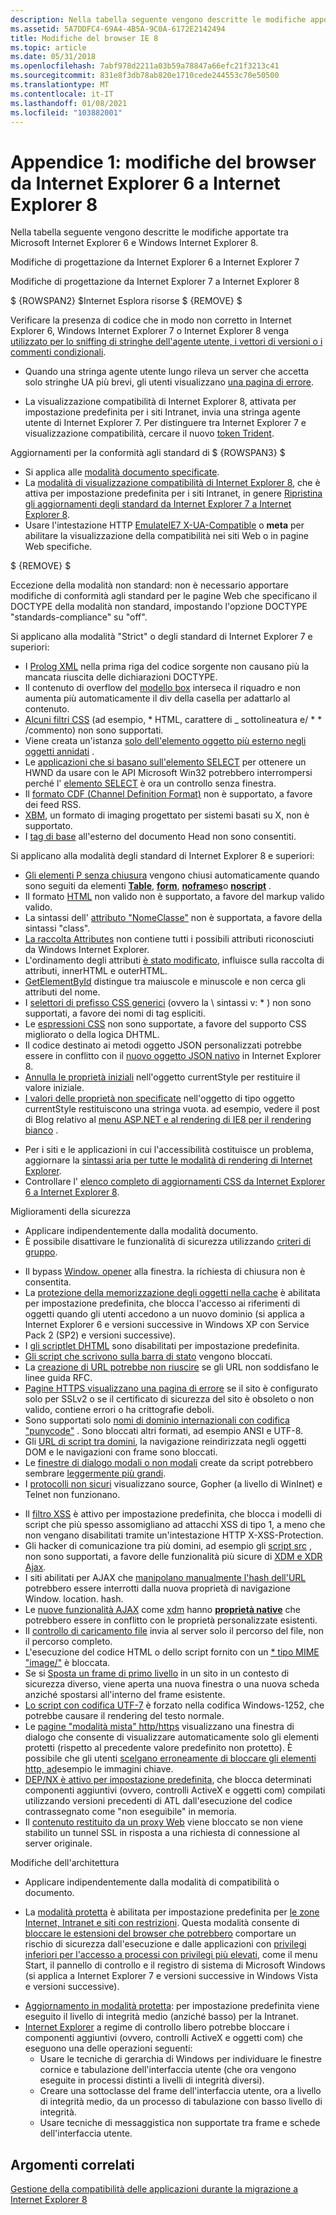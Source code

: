 ```yaml
---
description: Nella tabella seguente vengono descritte le modifiche apportate tra Microsoft Internet Explorer 6 e Windows Internet Explorer 8.
ms.assetid: 5A7DDFC4-69A4-4B5A-9C0A-6172E2142494
title: Modifiche del browser IE 8
ms.topic: article
ms.date: 05/31/2018
ms.openlocfilehash: 7abf978d2211a03b59a78847a66efc21f3213c41
ms.sourcegitcommit: 831e8f3db78ab820e1710cede244553c70e50500
ms.translationtype: MT
ms.contentlocale: it-IT
ms.lasthandoff: 01/08/2021
ms.locfileid: "103882001"
---
```

# <a name="appendix-1-internet-explorer-6-to-internet-explorer-8-browser-changes"></a>Appendice 1: modifiche del browser da Internet Explorer 6 a Internet Explorer 8

Nella tabella seguente vengono descritte le modifiche apportate tra Microsoft Internet Explorer 6 e Windows Internet Explorer 8.



Modifiche di progettazione da Internet Explorer 6 a Internet Explorer 7

Modifiche di progettazione da Internet Explorer 7 a Internet Explorer 8

$ {ROWSPAN2} $Internet Esplora risorse $ {REMOVE} $  

Verificare la presenza di codice che in modo non corretto in Internet Explorer 6, Windows Internet Explorer 7 o Internet Explorer 8 venga [utilizzato per lo sniffing di stringhe dell'agente utente, i vettori di versioni o i commenti condizionali](/previous-versions/windows/internet-explorer/ie-developer/compatibility/ms537503(v=vs.85)).

-   Quando una stringa agente utente lungo rileva un server che accetta solo stringhe UA più brevi, gli utenti visualizzano [una pagina di errore](https://www.enhanceie.com/ua.aspx).

<!-- -->

-   La visualizzazione compatibilità di Internet Explorer 8, attivata per impostazione predefinita per i siti Intranet, invia una stringa agente utente di Internet Explorer 7. Per distinguere tra Internet Explorer 7 e visualizzazione compatibilità, cercare il nuovo [token Trident](/archive/blogs/ie/).

Aggiornamenti per la conformità agli standard di $ {ROWSPAN3} $

-   Si applica alle [modalità documento specificate](/previous-versions/windows/internet-explorer/ie-developer/compatibility/cc288325(v=vs.85)).
-   La [modalità di visualizzazione compatibilità di Internet Explorer 8](/archive/blogs/ie/), che è attiva per impostazione predefinita per i siti Intranet, in genere [Ripristina gli aggiornamenti degli standard da Internet Explorer 7 a Internet Explorer 8](/archive/blogs/ie/site-compatibility-and-ie8).
-   Usare l'intestazione HTTP [EmulateIE7 X-UA-Compatible](https://msdn.microsoft.com/library/Cc843977(v=VS.85).aspx) o **meta** per abilitare la visualizzazione della compatibilità nei siti Web o in pagine Web specifiche.

$ {REMOVE} $  

Eccezione della modalità non standard: non è necessario apportare modifiche di conformità agli standard per le pagine Web che specificano il DOCTYPE della modalità non standard, impostando l'opzione DOCTYPE "standards-compliance" su "off".

Si applicano alla modalità "Strict" o degli standard di Internet Explorer 7 e superiori:

-   I [Prolog XML](/previous-versions/windows/internet-explorer/ie-developer/) nella prima riga del codice sorgente non causano più la mancata riuscita delle dichiarazioni DOCTYPE.
-   Il contenuto di overflow del [modello box](/previous-versions/windows/internet-explorer/ie-developer/) interseca il riquadro e non aumenta più automaticamente il div della casella per adattarlo al contenuto.
-   [Alcuni filtri CSS](/previous-versions/windows/internet-explorer/ie-developer/) (ad esempio, \* HTML, carattere di \_ sottolineatura e/ \* \* /commento) non sono supportati.
-   Viene creata un'istanza [solo dell'elemento oggetto più esterno negli oggetti annidati](/previous-versions/windows/internet-explorer/ie-developer/) .
-   Le [applicazioni che si basano sull'elemento SELECT](/previous-versions/windows/internet-explorer/ie-developer/) per ottenere un HWND da usare con le API Microsoft Win32 potrebbero interrompersi perché l' [elemento SELECT](/archive/blogs/ie/) è ora un controllo senza finestra.
-   Il [formato CDF (Channel Definition Format)](/previous-versions/aa740486(v=msdn.10)) non è supportato, a favore dei feed RSS.
-   [XBM](/previous-versions/aa740486(v=msdn.10)), un formato di imaging progettato per sistemi basati su X, non è supportato.
-   I [tag di base](/previous-versions/aa740486(v=msdn.10)) all'esterno del documento Head non sono consentiti.

Si applicano alla modalità degli standard di Internet Explorer 8 e superiori:

-   [Gli elementi P senza chiusura](https://msdn.microsoft.com/library/Cc843977(v=VS.85).aspx) vengono chiusi automaticamente quando sono seguiti da elementi [**Table**](https://msdn.microsoft.com/library/ms535901(v=VS.85).aspx), [**form**](https://msdn.microsoft.com/library/ms535249(v=VS.85).aspx), [**noframes**](https://msdn.microsoft.com/library/ms535857(v=VS.85).aspx)o [**noscript**](https://msdn.microsoft.com/library/ms535858(v=VS.85).aspx) .
-   Il formato [HTML](/archive/blogs/ie/site-compatibility-and-ie8) non valido non è supportato, a favore del markup valido valido.
-   La sintassi dell' [attributo "NomeClasse"](/archive/blogs/ie/site-compatibility-and-ie8) non è supportata, a favore della sintassi "class".
-   [La raccolta Attributes](/archive/blogs/ie/site-compatibility-and-ie8) non contiene tutti i possibili attributi riconosciuti da Windows Internet Explorer.
-   L'ordinamento degli attributi [è stato modificato](/archive/blogs/ie/site-compatibility-and-ie8), influisce sulla raccolta di attributi, innerHTML e outerHTML.
-   [GetElementById](/archive/blogs/ie/site-compatibility-and-ie8) distingue tra maiuscole e minuscole e non cerca gli attributi del nome.
-   I [selettori di prefisso CSS generici](/archive/blogs/ie/site-compatibility-and-ie8) (ovvero la \\ sintassi v: \* ) non sono supportati, a favore dei nomi di tag espliciti.
-   Le [espressioni CSS](/archive/blogs/ie/site-compatibility-and-ie8) non sono supportate, a favore del supporto CSS migliorato o della logica DHTML.
-   Il codice destinato ai metodi oggetto JSON personalizzati potrebbe essere in conflitto con il [nuovo oggetto JSON nativo](/archive/blogs/ie/site-compatibility-and-ie8) in Internet Explorer 8.
-   [Annulla le proprietà iniziali](/archive/blogs/ie/site-compatibility-and-ie8) nell'oggetto currentStyle per restituire il valore iniziale.
-   [I valori delle proprietà non specificate](/archive/blogs/ie/site-compatibility-and-ie8) nell'oggetto di tipo oggetto currentStyle restituiscono una stringa vuota. ad esempio, vedere il post di Blog relativo al [menu ASP.NET e al rendering di IE8 per il rendering bianco](/archive/blogs/giorgio/) .

<!-- -->

-   Per i siti e le applicazioni in cui l'accessibilità costituisce un problema, aggiornare la [sintassi aria per tutte le modalità di rendering di Internet Explorer](/archive/blogs/ie/).
-   Controllare l' [elenco completo di aggiornamenti CSS da Internet Explorer 6 a Internet Explorer 8](https://msdn.microsoft.com/library/Cc843977(v=VS.85).aspx).

Miglioramenti della sicurezza

-   Applicare indipendentemente dalla modalità documento.
-   È possibile disattivare le funzionalità di sicurezza utilizzando [criteri di gruppo](https://www.microsoft.com/p/group-policy/9wzdncrfjtm4?activetab=pivot:overviewtab).

<!-- -->

-   Il bypass [Window. opener](/previous-versions/aa740486(v=msdn.10)) alla finestra. la richiesta di chiusura non è consentita.
-   La [protezione della memorizzazione degli oggetti nella cache](/previous-versions/windows/internet-explorer/ie-developer/) è abilitata per impostazione predefinita, che blocca l'accesso ai riferimenti di oggetti quando gli utenti accedono a un nuovo dominio (si applica a Internet Explorer 6 e versioni successive in Windows XP con Service Pack 2 (SP2) e versioni successive).
-   I [gli scriptlet DHTML](/previous-versions/windows/internet-explorer/ie-developer/) sono disabilitati per impostazione predefinita.
-   [Gli script che scrivono sulla barra di stato](/previous-versions/windows/internet-explorer/ie-developer/) vengono bloccati.
-   La [creazione di URL potrebbe non riuscire](/previous-versions/windows/internet-explorer/ie-developer/) se gli URL non soddisfano le linee guida RFC.
-   [Pagine HTTPS visualizzano una pagina di errore](/previous-versions/windows/internet-explorer/ie-developer/) se il sito è configurato solo per SSLv2 o se il certificato di sicurezza del sito è obsoleto o non valido, contiene errori o ha crittografie deboli.
-   Sono supportati solo [nomi di dominio internazionali con codifica "punycode"](/previous-versions/windows/internet-explorer/ie-developer/) . Sono bloccati altri formati, ad esempio ANSI e UTF-8.
-   Gli [URL di script tra domini](/previous-versions/windows/internet-explorer/ie-developer/), la navigazione reindirizzata negli oggetti DOM e le navigazioni con frame sono bloccati.
-   Le [finestre di dialogo modali o non modali](/previous-versions/aa740486(v=msdn.10)) create da script potrebbero sembrare [leggermente più grandi](/archive/blogs/ie/).
-   I [protocolli non sicuri](/previous-versions/aa740486(v=msdn.10)) visualizzano source, Gopher (a livello di WinInet) e Telnet non funzionano.

<!-- -->

-   Il [filtro XSS](/archive/blogs/ie/) è attivo per impostazione predefinita, che blocca i modelli di script che più spesso assomigliano ad attacchi XSS di tipo 1, a meno che non vengano disabilitati tramite un'intestazione HTTP X-XSS-Protection.
-   Gli hacker di comunicazione tra più domini, ad esempio gli [script src](/archive/blogs/jscript/) , non sono supportati, a favore delle funzionalità più sicure di [XDM e XDR Ajax](/archive/blogs/ie/).
-   I siti abilitati per AJAX che [manipolano manualmente l'hash dell'URL](/previous-versions//cc891506(v=vs.85)) potrebbero essere interrotti dalla nuova proprietà di navigazione Window. location. hash.
-   Le [nuove funzionalità AJAX](https://msdn.microsoft.com/library/Gg598940(v=VS.85).aspx) come [xdm](/archive/blogs/ie/) hanno [**proprietà native**](/previous-versions/windows/internet-explorer/ie-developer/platform-apis/cc288548(v=vs.85)) che potrebbero essere in conflitto con le proprietà personalizzate esistenti.
-   Il [controllo di caricamento file](/archive/blogs/ie/) invia al server solo il percorso del file, non il percorso completo.
-   L'esecuzione del codice HTML o dello script fornito con un [ \* tipo MIME "image/"](/archive/blogs/ie/) è bloccata.
-   Se si [Sposta un frame di primo livello](/previous-versions/windows/internet-explorer/ie-developer/compatibility/dd565638(v=vs.85)) in un sito in un contesto di sicurezza diverso, viene aperta una nuova finestra o una nuova scheda anziché spostarsi all'interno del frame esistente.
-   [Lo script con codifica UTF-7](/previous-versions/windows/internet-explorer/ie-developer/compatibility/dd565635(v=vs.85)) è forzato nella codifica Windows-1252, che potrebbe causare il rendering del testo normale.
-   Le [pagine "modalità mista" http/https](/archive/blogs/askie/mixed-content-and-internet-explorer-8-0) visualizzano una finestra di dialogo che consente di visualizzare automaticamente solo gli elementi protetti (rispetto al precedente valore predefinito non protetto). È possibile che gli utenti [scelgano erroneamente di bloccare gli elementi http, ad](/archive/blogs/askie/mixed-content-and-internet-explorer-8-0)esempio le immagini chiave.
-   [DEP/NX è attivo per impostazione predefinita](https://www.microsoft.com/windows/internet-explorer/readiness/developers-existing.aspx#depnx), che blocca determinati componenti aggiuntivi (ovvero, controlli ActiveX e oggetti com) compilati utilizzando versioni precedenti di ATL dall'esecuzione del codice contrassegnato come "non eseguibile" in memoria.
-   Il [contenuto restituito da un proxy Web](/previous-versions/windows/internet-explorer/ie-developer/compatibility/dd565641(v=vs.85)) viene bloccato se non viene stabilito un tunnel SSL in risposta a una richiesta di connessione al server originale.

Modifiche dell'architettura

-   Applicare indipendentemente dalla modalità di compatibilità o documento.

<!-- -->

-   La [modalità protetta](/previous-versions/windows/internet-explorer/ie-developer/) è abilitata per impostazione predefinita per [le zone Internet, Intranet e siti con restrizioni](/previous-versions/windows/internet-explorer/ie-developer/platform-apis/ms537187(v=vs.85)). Questa modalità consente di [bloccare le estensioni del browser che potrebbero](/previous-versions/windows/internet-explorer/ie-developer/compatibility/dd565645(v=vs.85)) comportare un rischio di sicurezza dall'esecuzione e dalle applicazioni con [privilegi inferiori per l'accesso a processi con privilegi più elevati](/previous-versions/windows/internet-explorer/ie-developer/compatibility/dd565646(v=vs.85)), come il menu Start, il pannello di controllo e il registro di sistema di Microsoft Windows (si applica a Internet Explorer 7 e versioni successive in Windows Vista e versioni successive).

<!-- -->

-   [Aggiornamento in modalità protetta](/previous-versions/windows/internet-explorer/ie-developer/compatibility/dd565648(v=vs.85)): per impostazione predefinita viene eseguito il livello di integrità medio (anziché basso) per la Intranet.
-   [Internet Explorer](https://www.microsoft.com/windows/internet-explorer/readiness/developers-existing.aspx#lcie) a regime di controllo libero potrebbe bloccare i componenti aggiuntivi (ovvero, controlli ActiveX e oggetti com) che eseguono una delle operazioni seguenti:
    -   Usare le tecniche di gerarchia di Windows per individuare le finestre cornice e tabulazione dell'interfaccia utente (che ora vengono eseguite in processi distinti a livelli di integrità diversi).
    -   Creare una sottoclasse del frame dell'interfaccia utente, ora a livello di integrità medio, da un processo di tabulazione con basso livello di integrità.
    -   Usare tecniche di messaggistica non supportate tra frame e schede dell'interfaccia utente.



 

## <a name="related-topics"></a>Argomenti correlati

<dl> <dt>

[Gestione della compatibilità delle applicazioni durante la migrazione a Internet Explorer 8](addressing-application-compatibility-when-migrating-to-internet-explorer-8.md)
</dt> </dl>

 

 
